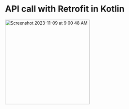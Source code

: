 # API call with Retrofit in Kotlin
<img width="279" alt="Screenshot 2023-11-09 at 9 00 48 AM" src="https://github.com/vaishnavi3421/RestApi/assets/83684733/a31e5091-920f-48e0-9f16-e36d4013ab82">
